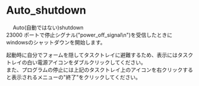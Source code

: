 # Auto_shutdown
　
Auto(自動ではない)shutdown  
23000 ポートで停止シグナル("power_off_signal\n")を受信したときにwindowsのシャットダウンを開始します。

起動時に自分でフォームを隠してタスクトレイに避難するため、表示にはタスクトレイの白い電源アイコンをダブルクリックしてください。  
また、プログラムの停止には上記のタスクトレイ上のアイコンを右クリックすると表示されるメニューの"終了"をクリックしてください。
